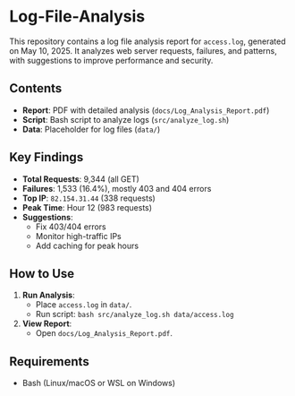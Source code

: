 # Log-File-Analysis

This repository contains a log file analysis report for `access.log`, generated on May 10, 2025. It analyzes web server requests, failures, and patterns, with suggestions to improve performance and security.

## Contents
- **Report**: PDF with detailed analysis (`docs/Log_Analysis_Report.pdf`)
- **Script**: Bash script to analyze logs (`src/analyze_log.sh`)
- **Data**: Placeholder for log files (`data/`)

## Key Findings
- **Total Requests**: 9,344 (all GET)
- **Failures**: 1,533 (16.4%), mostly 403 and 404 errors
- **Top IP**: `82.154.31.44` (338 requests)
- **Peak Time**: Hour 12 (983 requests)
- **Suggestions**:
  - Fix 403/404 errors
  - Monitor high-traffic IPs
  - Add caching for peak hours

## How to Use
1. **Run Analysis**:
   - Place `access.log` in `data/`.
   - Run script: `bash src/analyze_log.sh data/access.log`
2. **View Report**:
   - Open `docs/Log_Analysis_Report.pdf`.

## Requirements
- Bash (Linux/macOS or WSL on Windows)
